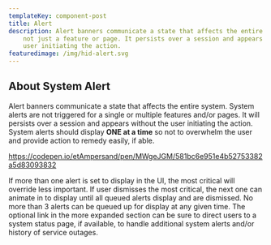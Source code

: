 ```yaml
---
templateKey: component-post
title: Alert
description: Alert banners communicate a state that affects the entire system,
    not just a feature or page. It persists over a session and appears without the
    user initiating the action.
featuredimage: /img/hid-alert.svg
---
```


## About System Alert

Alert banners communicate a state that affects the entire system. System alerts are not triggered for a single or multiple features and/or pages. It will persists over a session and appears without the user initiating the action. System alerts should display **ONE at a time** so not to overwhelm the user and provide action to remedy easily, if able.

https://codepen.io/etAmpersand/pen/MWgeJGM/581bc6e951e4b52753382a5d83093832

If more than one alert is set to display in the UI, the most critical will override less important. If user dismisses the most critical, the next one can animate in to display until all queued alerts display and are dismissed. No more than 3 alerts can be queued up for display at any given time. The optional link in the more expanded section can be sure to direct users to a system status page, if available, to handle additional system alerts and/or history of service outages.
